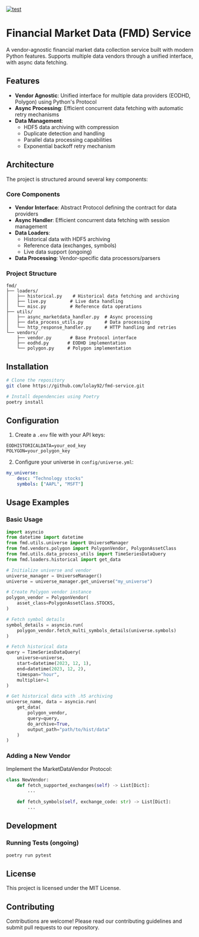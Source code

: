[![test](https://github.com/lolay92/data-service/actions/workflows/ci.yml/badge.svg)](https://github.com/lolay92/data-service/actions/workflows/ci.yml)

# Financial Market Data (FMD) Service

A vendor-agnostic financial market data collection service built with modern Python features. Supports multiple data vendors through a unified interface, with async data fetching.

## Features

- **Vendor Agnostic**: Unified interface for multiple data providers (EODHD, Polygon) using Python's Protocol
- **Async Processing**: Efficient concurrent data fetching with automatic retry mechanisms
- **Data Management**: 
  - HDF5 data archiving with compression
  - Duplicate detection and handling
  - Parallel data processing capabilities
  - Exponential backoff retry mechanism


## Architecture

The project is structured around several key components:

### Core Components

- **Vendor Interface**: Abstract Protocol defining the contract for data providers
- **Async Handler**: Efficient concurrent data fetching with session management
- **Data Loaders**: 
  - Historical data with HDF5 archiving
  - Reference data (exchanges, symbols)
  - Live data support (ongoing)
- **Data Processing**: Vendor-specific data processors/parsers

### Project Structure

```
fmd/
├── loaders/
│   ├── historical.py    # Historical data fetching and archiving
│   ├── live.py         # Live data handling
│   └── misc.py         # Reference data operations
├── utils/
│   ├── async_marketdata_handler.py  # Async processing
│   ├── data_process_utils.py        # Data processing
│   └── http_response_handler.py     # HTTP handling and retries
└── vendors/
    ├── vendor.py       # Base Protocol interface
    ├── eodhd.py       # EODHD implementation
    └── polygon.py     # Polygon implementation
```

## Installation

```bash
# Clone the repository
git clone https://github.com/lolay92/fmd-service.git

# Install dependencies using Poetry
poetry install
```

## Configuration

1. Create a `.env` file with your API keys:
```env
EODHISTORICALDATA=your_eod_key
POLYGON=your_polygon_key
```

2. Configure your universe in `config/universe.yml`:
```yaml
my_universe:
    desc: "Technology stocks"
    symbols: ["AAPL", "MSFT"]
```

## Usage Examples

### Basic Usage

```python
import asyncio
from datetime import datetime
from fmd.utils.universe import UniverseManager
from fmd.vendors.polygon import PolygonVendor, PolygonAssetClass
from fmd.utils.data_process_utils import TimeSeriesDataQuery
from fmd.loaders.historical import get_data

# Initialize universe and vendor
universe_manager = UniverseManager()
universe = universe_manager.get_universe("my_universe")

# Create Polygon vendor instance
polygon_vendor = PolygonVendor(
    asset_class=PolygonAssetClass.STOCKS,
)

# Fetch symbol details
symbol_details = asyncio.run(
    polygon_vendor.fetch_multi_symbols_details(universe.symbols)
)

# Fetch historical data
query = TimeSeriesDataQuery(
    universe=universe,
    start=datetime(2023, 12, 1),
    end=datetime(2023, 12, 2),
    timespan="hour",
    multiplier=1
)

# Get historical data with .h5 archiving
universe_name, data = asyncio.run(
    get_data(
        polygon_vendor, 
        query=query, 
        do_archive=True, 
        output_path="path/to/hist/data"
    )
)
```

### Adding a New Vendor

Implement the MarketDataVendor Protocol:

```python
class NewVendor:
    def fetch_supported_exchanges(self) -> List[Dict]:
        ...
    
    def fetch_symbols(self, exchange_code: str) -> List[Dict]:
        ...
```

## Development

### Running Tests (ongoing)

```bash
poetry run pytest
```

## License
This project is licensed under the MIT License.

## Contributing

Contributions are welcome! Please read our contributing guidelines and submit pull requests to our repository.
